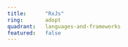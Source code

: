 ```yaml
---
title:      "RxJs"
ring:       adopt
quadrant:   languages-and-frameworks
featured:   false
---
```

